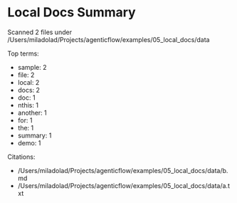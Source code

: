 # Local Docs Summary

Scanned 2 files under /Users/miladolad/Projects/agenticflow/examples/05_local_docs/data

Top terms:
- sample: 2
- file: 2
- local: 2
- docs: 2
- doc: 1
- nthis: 1
- another: 1
- for: 1
- the: 1
- summary: 1
- demo: 1

Citations:
- /Users/miladolad/Projects/agenticflow/examples/05_local_docs/data/b.md
- /Users/miladolad/Projects/agenticflow/examples/05_local_docs/data/a.txt